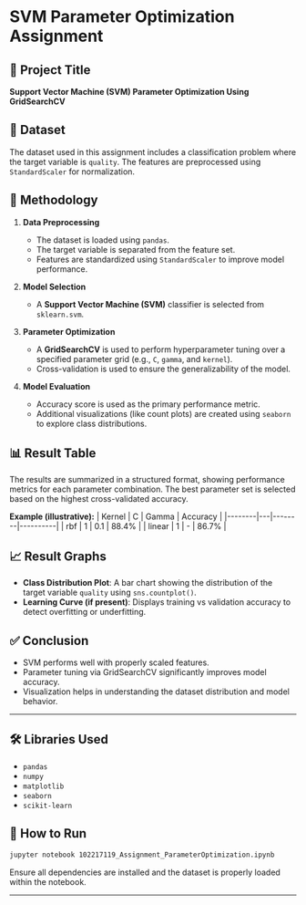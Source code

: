 # SVM Parameter Optimization Assignment

## 📌 Project Title
**Support Vector Machine (SVM) Parameter Optimization Using GridSearchCV**

## 📁 Dataset
The dataset used in this assignment includes a classification problem where the target variable is `quality`. The features are preprocessed using `StandardScaler` for normalization.

## 🧪 Methodology
1. **Data Preprocessing**
   - The dataset is loaded using `pandas`.
   - The target variable is separated from the feature set.
   - Features are standardized using `StandardScaler` to improve model performance.

2. **Model Selection**
   - A **Support Vector Machine (SVM)** classifier is selected from `sklearn.svm`.

3. **Parameter Optimization**
   - A **GridSearchCV** is used to perform hyperparameter tuning over a specified parameter grid (e.g., `C`, `gamma`, and `kernel`).
   - Cross-validation is used to ensure the generalizability of the model.

4. **Model Evaluation**
   - Accuracy score is used as the primary performance metric.
   - Additional visualizations (like count plots) are created using `seaborn` to explore class distributions.

## 📊 Result Table
The results are summarized in a structured format, showing performance metrics for each parameter combination. The best parameter set is selected based on the highest cross-validated accuracy.

**Example (illustrative):**
| Kernel | C | Gamma | Accuracy |
|--------|---|--------|----------|
| rbf    | 1 | 0.1    | 88.4%    |
| linear | 1 | -      | 86.7%    |

## 📈 Result Graphs
- **Class Distribution Plot**: A bar chart showing the distribution of the target variable `quality` using `sns.countplot()`.
- **Learning Curve (if present)**: Displays training vs validation accuracy to detect overfitting or underfitting.

## ✅ Conclusion
- SVM performs well with properly scaled features.
- Parameter tuning via GridSearchCV significantly improves model accuracy.
- Visualization helps in understanding the dataset distribution and model behavior.

---

## 🛠️ Libraries Used
- `pandas`
- `numpy`
- `matplotlib`
- `seaborn`
- `scikit-learn`

## 📎 How to Run
```bash
jupyter notebook 102217119_Assignment_ParameterOptimization.ipynb
```
Ensure all dependencies are installed and the dataset is properly loaded within the notebook.

---




